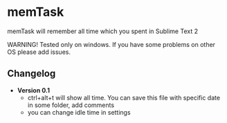 memTask
===============

memTask will remember all time which you spent in Sublime Text 2

WARNING! Tested only on windows. If you have some problems on other OS please add issues.

## Changelog

- **Version 0.1**
  - ctrl+alt+t will show all time. You can save this file with specific date in some folder, add comments
  - you can change idle time in settings
